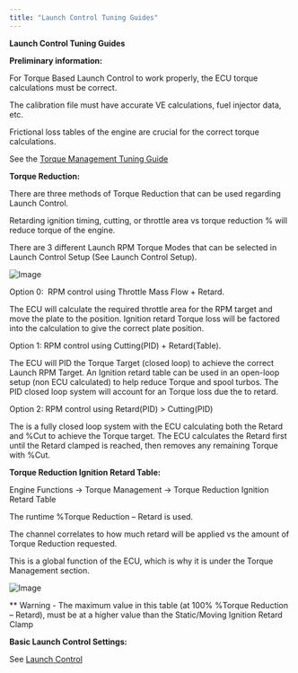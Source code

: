 ```yaml
---
title: "Launch Control Tuning Guides"
---
```


**Launch Control Tuning Guides**



**Preliminary information:**

For Torque Based Launch Control to work properly, the ECU torque calculations must be correct. &nbsp;

The calibration file must have accurate VE calculations, fuel injector data, etc. &nbsp;


Frictional loss tables of the engine are crucial for the correct torque calculations. &nbsp;

See the [Torque Management Tuning Guide](<TorqueManagementTuningGuide.md>)


**Torque Reduction:**

There are three methods of Torque Reduction that can be used regarding Launch Control. &nbsp;

Retarding ignition timing, cutting, or throttle area vs torque reduction % will reduce torque of the engine. &nbsp;

There are 3 different Launch RPM Torque Modes that can be selected in Launch Control Setup (See Launch Control Setup).&nbsp;


![Image](</lib/NewItem888.png>)


Option 0:&nbsp; RPM control using Throttle Mass Flow + Retard.&nbsp;

The ECU will calculate the required throttle area for the RPM target and move the plate to the position. Ignition retard Torque loss will be factored into the calculation to give the correct plate position.


Option 1: RPM control using Cutting(PID) + Retard(Table).

The ECU will PID the Torque Target (closed loop) to achieve the correct Launch RPM Target. An Ignition retard table can be used in an open-loop setup (non ECU calculated) to help reduce Torque and spool turbos. The PID closed loop system will account for an Torque loss due the to retard.


Option 2: RPM control using Retard(PID) \> Cutting(PID)

The is a fully closed loop system with the ECU calculating both the Retard and %Cut to achieve the Torque target. The ECU calculates the Retard first until the Retard clamped is reached, then removes any remaining Torque with %Cut.


**Torque Reduction Ignition Retard Table:**

Engine Functions -\> Torque Management -\> Torque Reduction Ignition Retard Table

The runtime %Torque Reduction – Retard is used. &nbsp;

The channel correlates to how much retard will be applied vs the amount of Torque Reduction requested. &nbsp;

This is a global function of the ECU, which is why it is under the Torque Management section.&nbsp; &nbsp;


![Image](</lib/NewItem727.png>)

\*\* Warning - The maximum value in this table (at 100% %Torque Reduction – Retard), must be at a higher value than the Static/Moving Ignition Retard Clamp


**Basic Launch Control Settings:**

See [Launch Control](<LaunchControl.md>)



